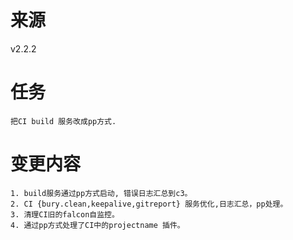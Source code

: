 # 来源

v2.2.2

# 任务

```
把CI build 服务改成pp方式.
```

# 变更内容

```
1. build服务通过pp方式启动, 错误日志汇总到c3。
2. CI {bury.clean,keepalive,gitreport} 服务优化,日志汇总，pp处理。
3. 清理CI旧的falcon自监控。
4. 通过pp方式处理了CI中的projectname 插件。

```
